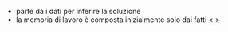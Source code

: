 - parte da i dati per inferire la soluzione
- la memoria  di lavoro è composta inizialmente solo dai fatti
[<](pages/computer_vision/object_detection/instance_level_object_detection.md) [>](pages/computer_vision/object_detection/shape_based_matching.md)
